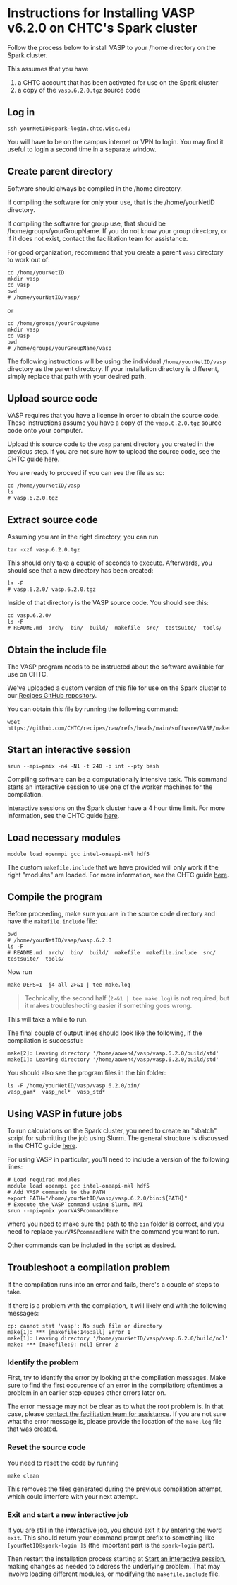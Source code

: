 # Instructions for Installing VASP v6.2.0 on CHTC's Spark cluster

Follow the process below to install VASP to your /home directory on the Spark cluster.

This assumes that you have 

1. a CHTC account that has been activated for use on the Spark cluster
2. a copy of the `vasp.6.2.0.tgz` source code

## Log in

```
ssh yourNetID@spark-login.chtc.wisc.edu
```

You will have to be on the campus internet or VPN to login.
You may find it useful to login a second time in a separate window.

## Create parent directory

Software should always be compiled in the /home directory.

If compiling the software for only your use, that is the /home/yourNetID directory.

If compiling the software for group use, that should be /home/groups/yourGroupName.
If you do not know your group directory, or if it does not exist, contact the facilitation team for assistance.

For good organization, recommend that you create a parent `vasp` directory to work out of:

```
cd /home/yourNetID
mkdir vasp
cd vasp
pwd
# /home/yourNetID/vasp/
```

or

```
cd /home/groups/yourGroupName
mkdir vasp
cd vasp
pwd
# /home/groups/yourGroupName/vasp
```

The following instructions will be using the individual `/home/yourNetID/vasp` directory as the parent directory.
If your installation directory is different, simply replace that path with your desired path.

## Upload source code

VASP requires that you have a license in order to obtain the source code.
These instructions assume you have a copy of the `vasp.6.2.0.tgz` source code onto your computer.

Upload this source code to the `vasp` parent directory you created in the previous step.
If you are not sure how to upload the source code, see the CHTC guide [here](https://chtc.cs.wisc.edu/uw-research-computing/transfer-files-computer).

You are ready to proceed if you can see the file as so:

```
cd /home/yourNetID/vasp
ls
# vasp.6.2.0.tgz
```

## Extract source code

Assuming you are in the right directory, you can run

```
tar -xzf vasp.6.2.0.tgz
```

This should only take a couple of seconds to execute.
Afterwards, you should see that a new directory has been created:

```
ls -F
# vasp.6.2.0/ vasp.6.2.0.tgz
```

Inside of that directory is the VASP source code. 
You should see this:

```
cd vasp.6.2.0/
ls -F
# README.md  arch/  bin/  build/  makefile  src/  testsuite/  tools/
```

## Obtain the include file

The VASP program needs to be instructed about the software available for use on CHTC.

We've uploaded a custom version of this file for use on the Spark cluster to
our [Recipes GitHub repository](https://github.com/CHTC/recipes). 

You can obtain this file by running the following command:

```
wget https://github.com/CHTC/recipes/raw/refs/heads/main/software/VASP/makefile.include
```

## Start an interactive session

```
srun --mpi=pmix -n4 -N1 -t 240 -p int --pty bash
```

Compiling software can be a computationally intensive task. 
This command starts an interactive session to use one of the worker machines for the compilation.

Interactive sessions on the Spark cluster have a 4 hour time limit.
For more information, see the CHTC guide [here](https://chtc.cs.wisc.edu/uw-research-computing/hpc-job-submission#c-requesting-an-interactive-job-int-and-pre-partitions).

## Load necessary modules

```
module load openmpi gcc intel-oneapi-mkl hdf5
```

The custom `makefile.include` that we have provided will only work if the right "modules" are loaded.
For more information, see the CHTC guide [here](https://chtc.cs.wisc.edu/uw-research-computing/hpc-software#2-using-pre-installed-software-in-modules).

## Compile the program

Before proceeding, make sure you are in the source code directory and have the `makefile.include` file:

```
pwd
# /home/yourNetID/vasp/vasp.6.2.0
ls -F
# README.md  arch/  bin/  build/  makefile  makefile.include  src/  testsuite/  tools/
```

Now run

```
make DEPS=1 -j4 all 2>&1 | tee make.log
```

> Technically, the second half (`2>&1 | tee make.log`) is not required, 
> but it makes troubleshooting easier if something goes wrong.

This will take a while to run.

The final couple of output lines should look like the following, if the compilation is successful:

```
make[2]: Leaving directory '/home/aowen4/vasp/vasp.6.2.0/build/std'
make[1]: Leaving directory '/home/aowen4/vasp/vasp.6.2.0/build/std'
```

You should also see the program files in the bin folder:

```
ls -F /home/yourNetID/vasp/vasp.6.2.0/bin/
vasp_gam*  vasp_ncl*  vasp_std*
```

## Using VASP in future jobs

To run calculations on the Spark cluster, you need to create an "sbatch" script for submitting the job using Slurm.
The general structure is discussed in the CHTC guide [here](https://chtc.cs.wisc.edu/uw-research-computing/hpc-job-submission#a-submitting-a-job).

For using VASP in particular, you'll need to include a version of the following lines:

```
# Load required modules
module load openmpi gcc intel-oneapi-mkl hdf5
# Add VASP commands to the PATH
export PATH="/home/yourNetID/vasp/vasp.6.2.0/bin:${PATH}"
# Execute the VASP command using Slurm, MPI
srun --mpi=pmix yourVASPcommandHere
```

where you need to make sure the path to the `bin` folder is correct, and you need to replace `yourVASPcommandHere` with the command you want to run.

Other commands can be included in the script as desired.

## Troubleshoot a compilation problem

If the compilation runs into an error and fails, there's a couple of steps to take.

If there is a problem with the compilation, it will likely end with the following messages:

```
cp: cannot stat 'vasp': No such file or directory
make[1]: *** [makefile:146:all] Error 1
make[1]: Leaving directory '/home/yourNetID/vasp/vasp.6.2.0/build/ncl'
make: *** [makefile:9: ncl] Error 2
```

### Identify the problem

First, try to identify the error by looking at the compilation messages.
Make sure to find the first occurence of an error in the compilation;
oftentimes a problem in an earlier step causes other errors later on.

The error message may not be clear as to what the root problem is. 
In that case, please [contact the facilitation team for assistance](https://chtc.cs.wisc.edu/uw-research-computing/get-help.html).
If you are not sure what the error message is, please provide the location of the `make.log` file that was created.

### Reset the source code

You need to reset the code by running

```
make clean
```

This removes the files generated during the previous compilation attempt, which could interfere with your next attempt.

### Exit and start a new interactive job

If you are still in the interactive job, you should exit it by entering the word `exit`.
This should return your command prompt prefix to something like `[yourNetID@spark-login ]$` (the important part is the `spark-login` part).

Then restart the installation process starting at [Start an interactive session](#start-an-interactive-session), making changes as needed to address the underlying problem.
That may involve loading different modules, or modifying the `makefile.include` file.


